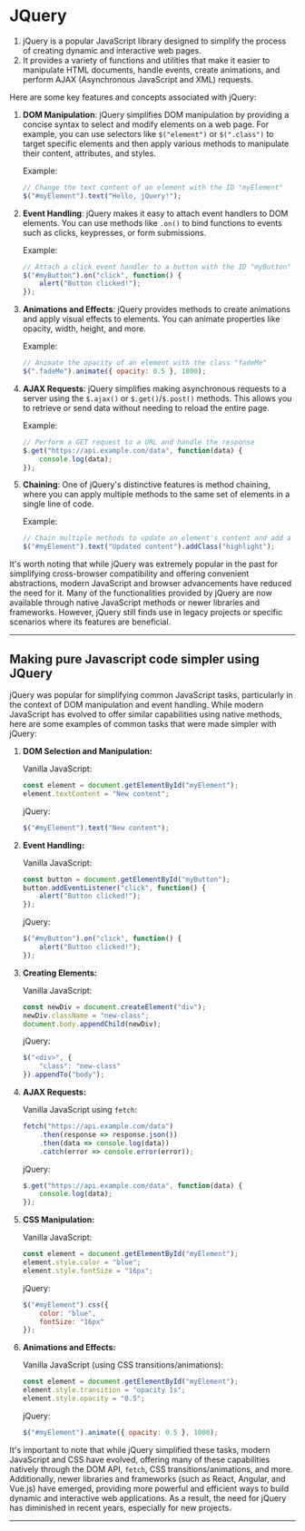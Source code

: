 
# JQuery

1. jQuery is a popular JavaScript library designed to simplify the process of creating dynamic and interactive web pages.
2. It provides a variety of functions and utilities that make it easier to manipulate HTML documents, handle events, create animations, and perform AJAX (Asynchronous JavaScript and XML) requests.

Here are some key features and concepts associated with jQuery:

1. **DOM Manipulation**: jQuery simplifies DOM manipulation by providing a concise syntax to select and modify elements on a web page. For example, you can use selectors like `$("element")` or `$(".class")` to target specific elements and then apply various methods to manipulate their content, attributes, and styles.

   Example:
   ```javascript
   // Change the text content of an element with the ID "myElement"
   $("#myElement").text("Hello, jQuery!");
   ```

2. **Event Handling**: jQuery makes it easy to attach event handlers to DOM elements. You can use methods like `.on()` to bind functions to events such as clicks, keypresses, or form submissions.

   Example:
   ```javascript
   // Attach a click event handler to a button with the ID "myButton"
   $("#myButton").on("click", function() {
       alert("Button clicked!");
   });
   ```

3. **Animations and Effects**: jQuery provides methods to create animations and apply visual effects to elements. You can animate properties like opacity, width, height, and more.

   Example:
   ```javascript
   // Animate the opacity of an element with the class "fadeMe"
   $(".fadeMe").animate({ opacity: 0.5 }, 1000);
   ```

4. **AJAX Requests**: jQuery simplifies making asynchronous requests to a server using the `$.ajax()` or `$.get()`/`$.post()` methods. This allows you to retrieve or send data without needing to reload the entire page.

   Example:
   ```javascript
   // Perform a GET request to a URL and handle the response
   $.get("https://api.example.com/data", function(data) {
       console.log(data);
   });
   ```

5. **Chaining**: One of jQuery's distinctive features is method chaining, where you can apply multiple methods to the same set of elements in a single line of code.

   Example:
   ```javascript
   // Chain multiple methods to update an element's content and add a CSS class
   $("#myElement").text("Updated content").addClass("highlight");
   ```

It's worth noting that while jQuery was extremely popular in the past for simplifying cross-browser compatibility and offering convenient abstractions, modern JavaScript and browser advancements have reduced the need for it. Many of the functionalities provided by jQuery are now available through native JavaScript methods or newer libraries and frameworks. However, jQuery still finds use in legacy projects or specific scenarios where its features are beneficial.

---


## Making pure Javascript code simpler using JQuery

jQuery was popular for simplifying common JavaScript tasks, particularly in the context of DOM manipulation and event handling. While modern JavaScript has evolved to offer similar capabilities using native methods, here are some examples of common tasks that were made simpler with jQuery:

1. **DOM Selection and Manipulation:**

   Vanilla JavaScript:
   ```javascript
   const element = document.getElementById("myElement");
   element.textContent = "New content";
   ```

   jQuery:
   ```javascript
   $("#myElement").text("New content");
   ```

2. **Event Handling:**

   Vanilla JavaScript:
   ```javascript
   const button = document.getElementById("myButton");
   button.addEventListener("click", function() {
       alert("Button clicked!");
   });
   ```

   jQuery:
   ```javascript
   $("#myButton").on("click", function() {
       alert("Button clicked!");
   });
   ```

3. **Creating Elements:**

   Vanilla JavaScript:
   ```javascript
   const newDiv = document.createElement("div");
   newDiv.className = "new-class";
   document.body.appendChild(newDiv);
   ```

   jQuery:
   ```javascript
   $("<div>", {
       "class": "new-class"
   }).appendTo("body");
   ```

4. **AJAX Requests:**

   Vanilla JavaScript using `fetch`:
   ```javascript
   fetch("https://api.example.com/data")
       .then(response => response.json())
       .then(data => console.log(data))
       .catch(error => console.error(error));
   ```

   jQuery:
   ```javascript
   $.get("https://api.example.com/data", function(data) {
       console.log(data);
   });
   ```

5. **CSS Manipulation:**

   Vanilla JavaScript:
   ```javascript
   const element = document.getElementById("myElement");
   element.style.color = "blue";
   element.style.fontSize = "16px";
   ```

   jQuery:
   ```javascript
   $("#myElement").css({
       color: "blue",
       fontSize: "16px"
   });
   ```

6. **Animations and Effects:**

   Vanilla JavaScript (using CSS transitions/animations):
   ```javascript
   const element = document.getElementById("myElement");
   element.style.transition = "opacity 1s";
   element.style.opacity = "0.5";
   ```

   jQuery:
   ```javascript
   $("#myElement").animate({ opacity: 0.5 }, 1000);
   ```

It's important to note that while jQuery simplified these tasks, modern JavaScript and CSS have evolved, offering many of these capabilities natively through the DOM API, `fetch`, CSS transitions/animations, and more. Additionally, newer libraries and frameworks (such as React, Angular, and Vue.js) have emerged, providing more powerful and efficient ways to build dynamic and interactive web applications. As a result, the need for jQuery has diminished in recent years, especially for new projects.

---

